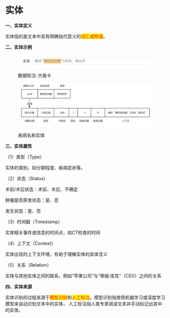 # 实体

**一、实体定义**

&#x20;   实体指的是文本中具有明确指代意义的<mark style="color:red;">词汇或短语</mark>。

**二、实体示例**

<figure><img src="../../.gitbook/assets/image (29).png" alt=""><figcaption><p>数据标注-大报卡</p></figcaption></figure>

<figure><img src="../../.gitbook/assets/image (26).png" alt=""><figcaption><p>疾病名称实体</p></figcaption></figure>

**三、实体属性**

（1）类型（Type）

&#x20;   实体的类别，如分期程度、疾病症状等。

（2）状态（Status）

&#x20;   术前/术后状态：术前、术后、不确定

&#x20;   肿瘤是否原发状态：是、否

&#x20;   发生状态：是、否

（3）时间戳（Timestamp）

&#x20;   实体相关事件或信息的时间点，如CT检查的时间

（4）上下文（Context）

&#x20;   实体出现的上下文环境，有助于理解实体的具体含义

（5）关系（Relation）

&#x20;   实体与其他实体之间的联系，例如“苹果公司”与“蒂姆·库克”（CEO）之间的关系

**四、实体来源**

&#x20;   实体识别的过程来源于<mark style="color:red;">模型识别</mark>和<mark style="color:red;">人工标注</mark>。模型识别指使用机器学习或深度学习模型来自动识别文本中的实体， 人工标注指人类专家阅读文本并手动标记出其中的实体。
